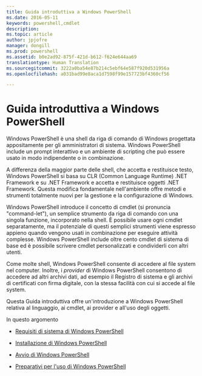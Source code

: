 ```yaml
---
title: Guida introduttiva a Windows PowerShell
ms.date: 2016-05-11
keywords: powershell,cmdlet
description: 
ms.topic: article
author: jpjofre
manager: dongill
ms.prod: powershell
ms.assetid: b0e2ad92-875f-421d-b612-f624e644aa69
translationtype: Human Translation
ms.sourcegitcommit: 3222a0ba54e87b214c5ebf64e587f920d531956a
ms.openlocfilehash: a031bad99e8aca1d7598f99e157723bf4360cf56

---
```


# Guida introduttiva a Windows PowerShell
Windows PowerShell è una shell da riga di comando di Windows progettata appositamente per gli amministratori di sistema. Windows PowerShell include un prompt interattivo e un ambiente di scripting che può essere usato in modo indipendente o in combinazione.

A differenza della maggior parte delle shell, che accetta e restituisce testo, Windows PowerShell si basa su CLR (Common Language Runtime) .NET Framework e su .NET Framework e accetta e restituisce oggetti .NET Framework. Questa modifica fondamentale nell'ambiente offre metodi e strumenti totalmente nuovi per la gestione e la configurazione di Windows.

Windows PowerShell introduce il concetto di cmdlet (si pronuncia "command-let"), un semplice strumento da riga di comando con una singola funzione, incorporato nella shell. È possibile usare ogni cmdlet separatamente, ma il potenziale di questi semplici strumenti viene espresso appieno quando vengono usati in combinazione per eseguire attività complesse. Windows PowerShell include oltre cento cmdlet di sistema di base ed è possibile scrivere cmdlet personalizzati e condividerli con altri utenti.

Come molte shell, Windows PowerShell consente di accedere al file system nel computer. Inoltre, i *provider* di Windows PowerShell consentono di accedere ad altri archivi dati, ad esempio il Registro di sistema e gli archivi di certificati con firma digitale, con la stessa facilità con cui si accede al file system.

Questa Guida introduttiva offre un'introduzione a Windows PowerShell relativa al linguaggio, ai cmdlet, ai provider e all'uso degli oggetti.

In questo argomento

-   [Requisiti di sistema di Windows PowerShell](../setup/Windows-PowerShell-System-Requirements.md)

-   [Installazione di Windows PowerShell](../setup/Installing-Windows-PowerShell.md)

-   [Avvio di Windows PowerShell](../setup/Starting-Windows-PowerShell.md)

-   [Preparativi per l'uso di Windows PowerShell](Getting-Ready-to-Use-Windows-PowerShell.md)




<!--HONumber=Aug16_HO4-->


